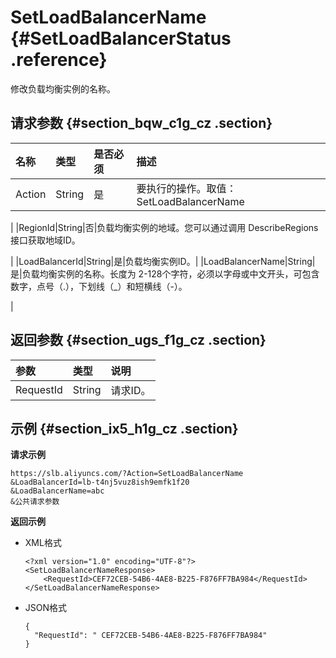 # SetLoadBalancerName {#SetLoadBalancerStatus .reference}

修改负载均衡实例的名称。

## 请求参数 {#section_bqw_c1g_cz .section}

|名称|类型|是否必须|描述|
|:-|:-|:---|:-|
|Action|String|是|要执行的操作。取值：SetLoadBalancerName

|
|RegionId|String|否|负载均衡实例的地域。您可以通过调用 DescribeRegions接口获取地域ID。

|
|LoadBalancerId|String|是|负载均衡实例ID。|
|LoadBalancerName|String|是|负载均衡实例的名称。长度为 2-128个字符，必须以字母或中文开头，可包含数字，点号（.），下划线（\_）和短横线（-）。

|

## 返回参数 {#section_ugs_f1g_cz .section}

|参数|类型|说明|
|:-|:-|:-|
|RequestId|String|请求ID。|

## 示例 {#section_ix5_h1g_cz .section}

**请求示例**

``` {#public}
https://slb.aliyuncs.com/?Action=SetLoadBalancerName
&LoadBalancerId=lb-t4nj5vuz8ish9emfk1f20
&LoadBalancerName=abc
&公共请求参数
```

**返回示例**

-   XML格式

    ```
    <?xml version="1.0" encoding="UTF-8"?>
    <SetLoadBalancerNameResponse>
    	<RequestId>CEF72CEB-54B6-4AE8-B225-F876FF7BA984</RequestId>
    </SetLoadBalancerNameResponse>
    ```

-   JSON格式

    ```
    {
      "RequestId": " CEF72CEB-54B6-4AE8-B225-F876FF7BA984"
    }
    ```


